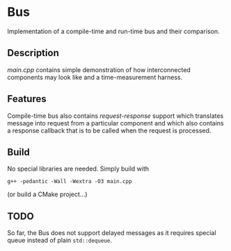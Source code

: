 # Bus

Implementation of a compile-time and run-time bus and their comparison.

## Description

_main.cpp_ contains simple demonstration of how interconnected components may look like and a time-measurement harness.

## Features

Compile-time bus also contains _request-response_ support which translates message into request from a particular component and which also contains a response callback that is to be called when the request is processed.

## Build

No special libraries are needed. Simply build with

```
g++ -pedantic -Wall -Wextra -O3 main.cpp
```

(or build a CMake project...)

## TODO

So far, the Bus does not support delayed messages as it requires special queue instead of plain `std::dequeue`.

